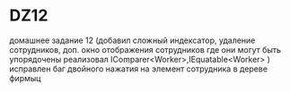 # DZ12
домашнее задание 12 (добавил сложный индексатор,  удаление сотрудников, доп. окно отображения сотрудников где они могут быть упорядочены реализовал IComparer&lt;Worker>,IEquatable&lt;Worker> )
исправлен баг двойного нажатия на элемент сотрудника в дереве фирмыц
